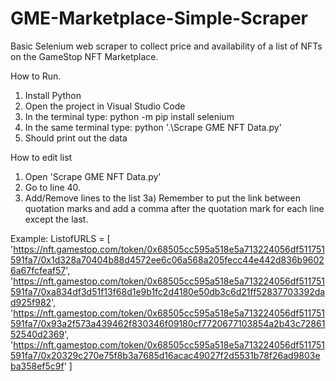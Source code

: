 ﻿# GME-Marketplace-Simple-Scraper
Basic Selenium web scraper to collect price and availability of a list of NFTs on the GameStop NFT Marketplace.

How to Run.
1) Install Python
2) Open the project in Visual Studio Code
3) In the terminal type: python -m pip install selenium
4) In the same terminal type: python '.\Scrape GME NFT Data.py'
5) Should print out the data

How to edit list
1) Open 'Scrape GME NFT Data.py'
2) Go to line 40.
3) Add/Remove lines to the list
3a) Remember to put the link between quotation marks and add a comma after the quotation mark for each line except the last.

Example:
ListofURLS = [
    'https://nft.gamestop.com/token/0x68505cc595a518e5a713224056df511751591fa7/0x1d328a70404b88d4572ee6c06a568a205fecc44e442d836b96026a67fcfeaf57',
    'https://nft.gamestop.com/token/0x68505cc595a518e5a713224056df511751591fa7/0xa834df3d51f13f68d1e9b1fc2d4180e50db3c6d21ff52837703392dad925f982',
    'https://nft.gamestop.com/token/0x68505cc595a518e5a713224056df511751591fa7/0x93a2f573a439462f830346f09180cf7720677103854a2b43c7286152540d2369',
    'https://nft.gamestop.com/token/0x68505cc595a518e5a713224056df511751591fa7/0x20329c270e75f8b3a7685d16acac49027f2d5531b78f26ad9803eba358ef5c9f'
]
